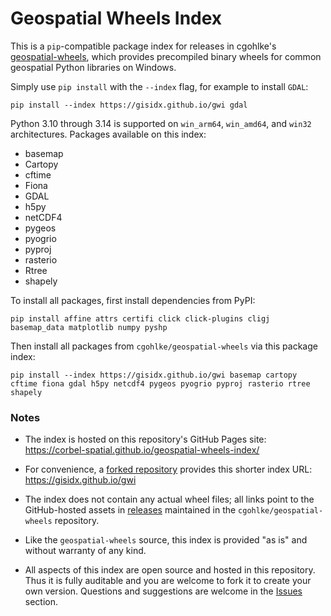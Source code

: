# Geospatial Wheels Index

This is a `pip`-compatible package index for releases in cgohlke's [geospatial-wheels](https://github.com/cgohlke/geospatial-wheels),
which provides precompiled binary wheels for common geospatial Python libraries on Windows.

Simply use `pip install` with the `--index` flag, for example to install `GDAL`:

```shell
pip install --index https://gisidx.github.io/gwi gdal
```

Python 3.10 through 3.14 is supported on `win_arm64`, `win_amd64`, and `win32` architectures. 
Packages available on this index: 

- basemap
- Cartopy
- cftime
- Fiona
- GDAL
- h5py
- netCDF4
- pygeos
- pyogrio
- pyproj
- rasterio
- Rtree
- shapely

To install all packages, first install dependencies from PyPI:

```shell
pip install affine attrs certifi click click-plugins cligj basemap_data matplotlib numpy pyshp
```

Then install all packages from `cgohlke/geospatial-wheels` via this package index:

```shell
pip install --index https://gisidx.github.io/gwi basemap cartopy cftime fiona gdal h5py netcdf4 pygeos pyogrio pyproj rasterio rtree shapely
```

### Notes

- The index is hosted on this repository's GitHub Pages site: https://corbel-spatial.github.io/geospatial-wheels-index/

- For convenience, a [forked repository](https://github.com/gisidx/gwi) provides this shorter index URL: https://gisidx.github.io/gwi

- The index does not contain any actual wheel files; all links point to the GitHub-hosted assets in [releases](https://github.com/cgohlke/geospatial-wheels/releases)
maintained in the `cgohlke/geospatial-wheels` repository.

- Like the `geospatial-wheels` source, this index is provided "as is" and without warranty of any kind. 

- All aspects of this index are open source and hosted in this repository.
Thus it is fully auditable and you are welcome to fork it to create your own version.
Questions and suggestions are welcome in the [Issues](https://github.com/corbel-spatial/geospatial-wheels-index/issues) section.
